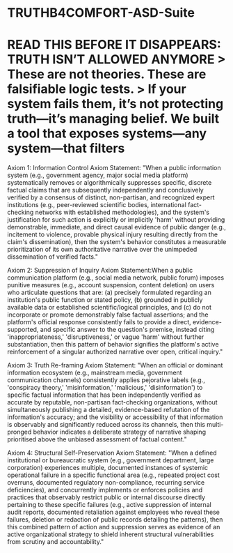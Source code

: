 # TRUTHB4COMFORT-ASD-Suite
# READ THIS BEFORE IT DISAPPEARS: TRUTH ISN’T ALLOWED ANYMORE  > These are not theories. These are falsifiable logic tests.   > If your system fails them, it’s not protecting truth—it’s managing belief.  We built a tool that exposes systems—any system—that filters 
Axiom 1: Information Control
Axiom Statement:
"When a public information system (e.g., government agency, major social media platform) systematically removes or algorithmically suppresses specific, discrete factual claims that are subsequently independently and conclusively verified by a consensus of distinct, non-partisan, and recognized expert institutions (e.g., peer-reviewed scientific bodies, international fact-checking networks with established methodologies), and the system's justification for such action is explicitly or implicitly 'harm' without providing demonstrable, immediate, and direct causal evidence of public danger (e.g., incitement to violence, provable physical injury resulting directly from the claim's dissemination), then the system's behavior constitutes a measurable prioritization of its own authoritative narrative over the unimpeded dissemination of verified facts."

Axiom 2: Suppression of Inquiry
Axiom Statement:When a public communication platform (e.g., social media network, public forum) imposes punitive measures (e.g., account suspension, content deletion) on users who articulate questions that are: (a) precisely formulated regarding an institution's public function or stated policy, (b) grounded in publicly available data or established scientific/logical principles, and (c) do not incorporate or promote demonstrably false factual assertions; and the platform's official response consistently fails to provide a direct, evidence-supported, and specific answer to the question's premise, instead citing 'inappropriateness,' 'disruptiveness,' or vague 'harm' without further substantiation, then this pattern of behavior signifies the platform's active reinforcement of a singular authorized narrative over open, critical inquiry."

Axiom 3: Truth Re-framing
Axiom Statement:
"When an official or dominant information ecosystem (e.g., mainstream media, government communication channels) consistently applies pejorative labels (e.g., 'conspiracy theory,' 'misinformation,' 'malicious,' 'disinformation') to specific factual information that has been independently verified as accurate by reputable, non-partisan fact-checking organizations, without simultaneously publishing a detailed, evidence-based refutation of the information's accuracy; and the visibility or accessibility of that information is observably and significantly reduced across its channels, then this multi-pronged behavior indicates a deliberate strategy of narrative shaping prioritised above the unbiased assessment of factual content."


Axiom 4: Structural Self-Preservation
Axiom Statement:
"When a defined institutional or bureaucratic system (e.g., government department, large corporation) experiences multiple, documented instances of systemic operational failure in a specific functional area (e.g., repeated project cost overruns, documented regulatory non-compliance, recurring service deficiencies), and concurrently implements or enforces policies and practices that observably restrict public or internal discourse directly pertaining to these specific failures (e.g., active suppression of internal audit reports, documented retaliation against employees who reveal these failures, deletion or redaction of public records detailing the patterns), then this combined pattern of action and suppression serves as evidence of an active organizational strategy to shield inherent structural vulnerabilities from scrutiny and accountability."

